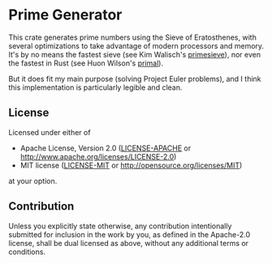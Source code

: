 # Prime Generator

This crate generates prime numbers using the Sieve of Eratosthenes, with
several optimizations to take advantage of modern processors and memory. It's
by no means the fastest sieve (see Kim Walisch's
[primesieve](https://github.com/kimwalisch/primesieve/)), nor even
the fastest in Rust (see Huon Wilson's
[primal](https://docs.rs/primal/0.2.3/primal/)).

But it does fit my main purpose (solving Project Euler problems), and I think
this implementation is particularly legible and clean.

## License

Licensed under either of

 * Apache License, Version 2.0
   ([LICENSE-APACHE](LICENSE-APACHE) or http://www.apache.org/licenses/LICENSE-2.0)
 * MIT license
   ([LICENSE-MIT](LICENSE-MIT) or http://opensource.org/licenses/MIT)

at your option.

## Contribution

Unless you explicitly state otherwise, any contribution intentionally submitted
for inclusion in the work by you, as defined in the Apache-2.0 license, shall be
dual licensed as above, without any additional terms or conditions.